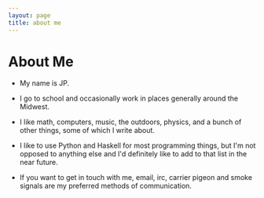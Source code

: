 ```yaml
---
layout: page
title: about me
---
```


About Me
========

* My name is JP.

* I go to school and occasionally work in places generally around the Midwest.

* I like math, computers, music, the outdoors, physics, and a bunch of other things, some of which I write about.

* I like to use Python and Haskell for most programming things, but I'm not opposed to anything else and I'd definitely like to add to that list in the near future.

* If you want to get in touch with me, email, irc, carrier pigeon and smoke signals are my preferred methods of communication.
